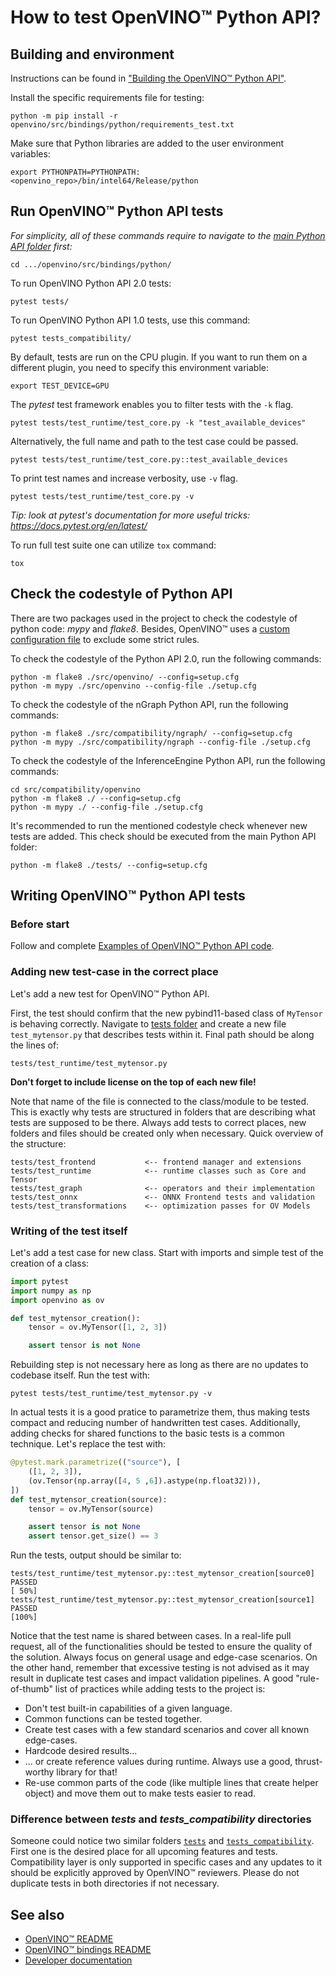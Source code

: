 # How to test OpenVINO™ Python API?

## Building and environment
Instructions can be found in ["Building the OpenVINO™ Python API"](./build.md).

Install the specific requirements file for testing:
```
python -m pip install -r openvino/src/bindings/python/requirements_test.txt
```

Make sure that Python libraries are added to the user environment variables: 
```
export PYTHONPATH=PYTHONPATH:<openvino_repo>/bin/intel64/Release/python
```
## Run OpenVINO™ Python API tests
*For simplicity, all of these commands require to navigate to the [main Python API folder](./../) first:*
```shell
cd .../openvino/src/bindings/python/
```

To run OpenVINO Python API 2.0 tests:
```shell
pytest tests/
```

To run OpenVINO Python API 1.0 tests, use this command:
```
pytest tests_compatibility/
```

By default, tests are run on the CPU plugin. If you want to run them on a different plugin,
you need to specify this environment variable:
```
export TEST_DEVICE=GPU
```

The *pytest* test framework enables you to filter tests with the `-k` flag.
```shell
pytest tests/test_runtime/test_core.py -k "test_available_devices"
```

Alternatively, the full name and path to the test case could be passed.
```shell
pytest tests/test_runtime/test_core.py::test_available_devices
```

To print test names and increase verbosity, use `-v` flag.
```shell
pytest tests/test_runtime/test_core.py -v
```
*Tip: look at pytest's documentation for more useful tricks: https://docs.pytest.org/en/latest/*

To run full test suite one can utilize `tox` command:
```shell
tox
```

## Check the codestyle of Python API
There are two packages used in the project to check the codestyle of python code: *mypy* and *flake8*.
Besides, OpenVINO™ uses a [custom configuration file](./../setup.cfg) to exclude some strict rules.

To check the codestyle of the Python API 2.0, run the following commands:
```
python -m flake8 ./src/openvino/ --config=setup.cfg
python -m mypy ./src/openvino --config-file ./setup.cfg
```
To check the codestyle of the nGraph Python API, run the following commands:
```
python -m flake8 ./src/compatibility/ngraph/ --config=setup.cfg
python -m mypy ./src/compatibility/ngraph --config-file ./setup.cfg
```
To check the codestyle of the InferenceEngine Python API, run the following commands:
```
cd src/compatibility/openvino
python -m flake8 ./ --config=setup.cfg
python -m mypy ./ --config-file ./setup.cfg
```
It's recommended to run the mentioned codestyle check whenever new tests are added.
This check should be executed from the main Python API folder:
```
python -m flake8 ./tests/ --config=setup.cfg
```
## Writing OpenVINO™ Python API tests
### Before start
Follow and complete [Examples of OpenVINO™ Python API code](./code_examples.md).

### Adding new test-case in the correct place
Let's add a new test for OpenVINO™ Python API.

First, the test should confirm that the new pybind11-based class of `MyTensor` is behaving correctly. Navigate to [tests folder](./../tests/test_runtime/) and create a new file `test_mytensor.py` that describes tests within it. Final path should be along the lines of:

    tests/test_runtime/test_mytensor.py


**Don't forget to include license on the top of each new file!**

Note that name of the file is connected to the class/module to be tested. This is exactly why tests are structured in folders that are describing what tests are supposed to be there. Always add tests to correct places, new folders and files should be created only when necessary. Quick overview of the structure:

    tests/test_frontend           <-- frontend manager and extensions
    tests/test_runtime            <-- runtime classes such as Core and Tensor
    tests/test_graph              <-- operators and their implementation
    tests/test_onnx               <-- ONNX Frontend tests and validation
    tests/test_transformations    <-- optimization passes for OV Models 

### Writing of the test itself
Let's add a test case for new class. Start with imports and simple test of the creation of a class:
```python
import pytest
import numpy as np 
import openvino as ov

def test_mytensor_creation():
    tensor = ov.MyTensor([1, 2, 3])

    assert tensor is not None
```

Rebuilding step is not necessary here as long as there are no updates to codebase itself. Run the test with:
```shell
pytest tests/test_runtime/test_mytensor.py -v
```

In actual tests it is a good pratice to parametrize them, thus making tests compact and reducing number of handwritten test cases. Additionally, adding checks for shared functions to the basic tests is a common technique. Let's replace the test with:
```python
@pytest.mark.parametrize(("source"), [
    ([1, 2, 3]),
    (ov.Tensor(np.array([4, 5 ,6]).astype(np.float32))),
])
def test_mytensor_creation(source):
    tensor = ov.MyTensor(source)

    assert tensor is not None
    assert tensor.get_size() == 3
```

Run the tests, output should be similar to:
```shell
tests/test_runtime/test_mytensor.py::test_mytensor_creation[source0] PASSED                                                                                                                                    [ 50%]
tests/test_runtime/test_mytensor.py::test_mytensor_creation[source1] PASSED                                                                                                                                    [100%]
```

Notice that the test name is shared between cases. In a real-life pull request, all of the functionalities should be tested to ensure the quality of the solution. Always focus on general usage and edge-case scenarios. On the other hand, remember that excessive testing is not advised as it may result in duplicate test cases and impact validation pipelines. A good "rule-of-thumb" list of practices while adding tests to the project is:
* Don't test built-in capabilities of a given language.
* Common functions can be tested together.
* Create test cases with a few standard scenarios and cover all known edge-cases.  
* Hardcode desired results...
* ... or create reference values during runtime. Always use a good, thrust-worthy library for that!
* Re-use common parts of the code (like multiple lines that create helper object) and move them out to make tests easier to read.

### Difference between *tests* and *tests_compatibility* directories
<!-- TO-DELETE when compatibility layer is no longer supported in the project -->
Someone could notice two similar folders [`tests`](./../tests/) and [`tests_compatibility`](./../tests_compatibility/). First one is the desired place for all upcoming features and tests. Compatibility layer is only supported in specific cases and any updates to it should be explicitly approved by OpenVINO™ reviewers. Please do not duplicate tests in both directories if not necessary.

## See also
 * [OpenVINO™ README](../../../../README.md)
 * [OpenVINO™ bindings README](../../README.md)
 * [Developer documentation](../../../../docs/dev/index.md)
